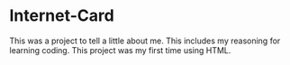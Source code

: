 # Internet-Card
This was a project to tell a little about me. This includes my reasoning for learning coding.
This project was my first time using HTML.
